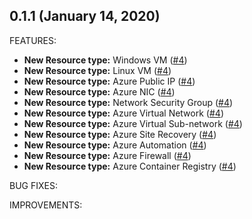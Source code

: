 ## 0.1.1 (January 14, 2020)

FEATURES:
* **New Resource type:** Windows VM ([#4](https://github.com/aztfmod/terraform-azurerm-caf-naming/issues/4))
* **New Resource type:** Linux VM ([#4](https://github.com/aztfmod/terraform-azurerm-caf-naming/issues/4))
* **New Resource type:** Azure Public IP ([#4](https://github.com/aztfmod/terraform-azurerm-caf-naming/issues/4))
* **New Resource type:** Azure NIC ([#4](https://github.com/aztfmod/terraform-azurerm-caf-naming/issues/4))
* **New Resource type:** Network Security Group ([#4](https://github.com/aztfmod/terraform-azurerm-caf-naming/issues/4))
* **New Resource type:** Azure Virtual Network ([#4](https://github.com/aztfmod/terraform-azurerm-caf-naming/issues/4)) 
* **New Resource type:** Azure Virtual Sub-network ([#4](https://github.com/aztfmod/terraform-azurerm-caf-naming/issues/4))
* **New Resource type:** Azure Site Recovery ([#4](https://github.com/aztfmod/terraform-azurerm-caf-naming/issues/4))
* **New Resource type:** Azure Automation ([#4](https://github.com/aztfmod/terraform-azurerm-caf-naming/issues/4))
* **New Resource type:** Azure Firewall ([#4](https://github.com/aztfmod/terraform-azurerm-caf-naming/issues/4))
* **New Resource type:** Azure Container Registry ([#4](https://github.com/aztfmod/terraform-azurerm-caf-naming/issues/4))

BUG FIXES:

IMPROVEMENTS: